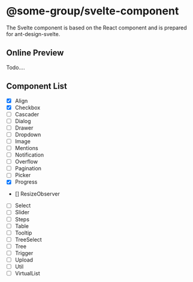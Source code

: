 # @some-group/svelte-component

The Svelte component is based on the React component and is prepared for ant-design-svelte.

## Online Preview

Todo....

## Component List

- [x] Align
- [x] Checkbox
- [ ] Cascader
- [ ] Dialog
- [ ] Drawer
- [ ] Dropdown
- [ ] Image
- [ ] Mentions
- [ ] Notification
- [ ] Overflow
- [ ] Pagination
- [ ] Picker
- [x] Progress
- [] ResizeObserver
- [ ] Select
- [ ] Slider
- [ ] Steps
- [ ] Table
- [ ] Tooltip
- [ ] TreeSelect
- [ ] Tree
- [ ] Trigger
- [ ] Upload
- [ ] Util
- [ ] VirtualList
